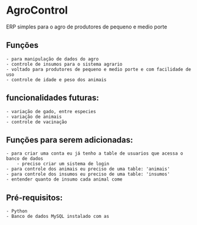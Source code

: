 # AgroControl

ERP simples para o agro de produtores de pequeno e medio porte

## Funções 

    - para manipulação de dados do agro
    - controle de insumos para o sistema agrario 
    - voltado para produtores de pequeno e medio porte e com facilidade de uso
    - controle de idade e peso dos animais

## funcionalidades futuras:

    - variação de gado, entre especies
    - variação de animais
    - controle de vacinação

## Funções para serem adicionadas:

    - para criar uma conta eu já tenho a table de usuarios que acessa o banco de dados
        - preciso criar um sistema de login
    - para controle dos animais eu preciso de uma table: 'animais'
    - para controle dos insumos eu preciso de uma table: 'insumos'
    - entender quanto de insumo cada animal come


## Pré-requisitos:

    - Python
    - Banco de dados MySQL instalado com as

